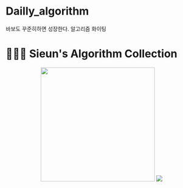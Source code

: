 # Dailly_algorithm
바보도 꾸준히하면 성장한다. 알고리즘 화이팅

<h1>👩🏻‍💻 Sieun's Algorithm Collection</h1>
<div align="center">
  <img src="https://user-images.githubusercontent.com/97720335/208084039-1008d15f-a8e2-4ba2-ab53-84d862b0f861.png" height="300">
  <img src="https://user-images.githubusercontent.com/97720335/230721819-976023bc-97fb-402e-b6f8-af824c791b37.png">
</div>

